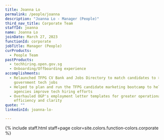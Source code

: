 ```yaml
---
title: Joanna Lo
permalink: /people/joanna
description: "Joanna Lo - Manager (People)"
third_nav_title: Corporate Team
staffId: joanna
name: Joanna Lo
joinDate: March 27, 2023
functionId: corporate
jobTitle: Manager (People)
curProducts:
  - People Team
pastProducts:
  - techhiring.open.gov.sg
  - Onboarding/Offboarding experience
accomplishments:
  - Relaunched TFPG CV Bank and Jobs Directory to match candidates to >250
    government tech jobs
  - Helped to plan and run the TFPG candidate marketing bootcamp to help 13
    agencies improve tech hiring efforts
  - Overhauled OGP's employment letter templates for greater operational
    efficiency and clarity
quote: ""
linkedinId: joanna-lo-

---
```


{% include staff.html staff=page color=site.colors.function-colors.corporate %}
